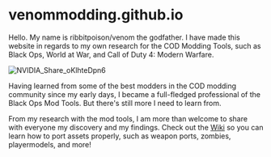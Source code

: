 # venommodding.github.io

Hello. My name is ribbitpoison/venom the godfather. I have made this website in regards to my own research for the COD Modding Tools, such as Black Ops, World at War, and Call of Duty 4: Modern Warfare.

![NVIDIA_Share_oKlhteDpn6](https://user-images.githubusercontent.com/95391751/175843573-3a63528c-482a-44fe-b1d5-67b348825c15.png)

Having learned from some of the best modders in the COD modding community since my early days, I became a full-fledged professional of the Black Ops Mod Tools. But there's still more I need to learn from.

From my research with the mod tools, I am more than welcome to share with everyone my discovery and my findings. Check out the [Wiki](https://github.com/ribbitpoison/venommodding.github.io/wiki) so you can learn how to port assets properly, such as weapon ports, zombies, playermodels, and more!

